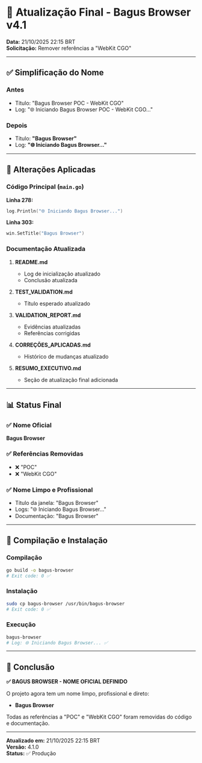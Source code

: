 # 🎯 Atualização Final - Bagus Browser v4.1

**Data:** 21/10/2025 22:15 BRT  
**Solicitação:** Remover referências a "WebKit CGO"

---

## ✅ Simplificação do Nome

### Antes
- Título: "Bagus Browser POC - WebKit CGO"
- Log: "🌐 Iniciando Bagus Browser POC - WebKit CGO..."

### Depois
- Título: **"Bagus Browser"**
- Log: **"🌐 Iniciando Bagus Browser..."**

---

## 🔧 Alterações Aplicadas

### Código Principal (`main.go`)

**Linha 278:**
```go
log.Println("🌐 Iniciando Bagus Browser...")
```

**Linha 303:**
```go
win.SetTitle("Bagus Browser")
```

### Documentação Atualizada

1. **README.md**
   - Log de inicialização atualizado
   - Conclusão atualizada

2. **TEST_VALIDATION.md**
   - Título esperado atualizado

3. **VALIDATION_REPORT.md**
   - Evidências atualizadas
   - Referências corrigidas

4. **CORREÇÕES_APLICADAS.md**
   - Histórico de mudanças atualizado

5. **RESUMO_EXECUTIVO.md**
   - Seção de atualização final adicionada

---

## 📊 Status Final

### ✅ Nome Oficial
**Bagus Browser**

### ✅ Referências Removidas
- ❌ "POC"
- ❌ "WebKit CGO"

### ✅ Nome Limpo e Profissional
- Título da janela: "Bagus Browser"
- Logs: "🌐 Iniciando Bagus Browser..."
- Documentação: "Bagus Browser"

---

## 🚀 Compilação e Instalação

### Compilação
```bash
go build -o bagus-browser
# Exit code: 0 ✅
```

### Instalação
```bash
sudo cp bagus-browser /usr/bin/bagus-browser
# Exit code: 0 ✅
```

### Execução
```bash
bagus-browser
# Log: 🌐 Iniciando Bagus Browser... ✅
```

---

## 🎊 Conclusão

**✅ BAGUS BROWSER - NOME OFICIAL DEFINIDO**

O projeto agora tem um nome limpo, profissional e direto:
- **Bagus Browser**

Todas as referências a "POC" e "WebKit CGO" foram removidas do código e documentação.

---

**Atualizado em:** 21/10/2025 22:15 BRT  
**Versão:** 4.1.0  
**Status:** ✅ Produção
